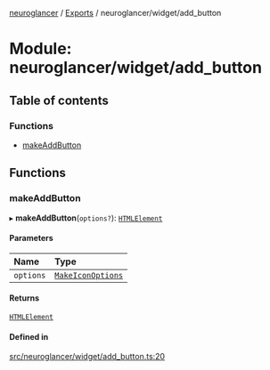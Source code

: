 [neuroglancer](../README.md) / [Exports](../modules.md) / neuroglancer/widget/add\_button

# Module: neuroglancer/widget/add\_button

## Table of contents

### Functions

- [makeAddButton](neuroglancer_widget_add_button.md#makeaddbutton)

## Functions

### makeAddButton

▸ **makeAddButton**(`options?`): [`HTMLElement`](main_module._internal_.md#htmlelement)

#### Parameters

| Name | Type |
| :------ | :------ |
| `options` | [`MakeIconOptions`](../interfaces/neuroglancer_widget_icon.MakeIconOptions.md) |

#### Returns

[`HTMLElement`](main_module._internal_.md#htmlelement)

#### Defined in

[src/neuroglancer/widget/add_button.ts:20](https://github.com/ActiveBrainAtlas2/neuroglancer/blob/034b457d/src/neuroglancer/widget/add_button.ts#L20)
